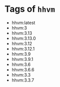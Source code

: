 <!-- THIS FILE IS GENERATED VIA '.template-helpers/generate-tag-details.pl' -->

# Tags of `hhvm`

-	hhvm:latest
-	hhvm:3
-	hhvm:3.13
-	hhvm:3.13.0
-	hhvm:3.12
-	hhvm:3.12.1
-	hhvm:3.9
-	hhvm:3.9.1
-	hhvm:3.6
-	hhvm:3.6.6
-	hhvm:3.3
-	hhvm:3.3.7
